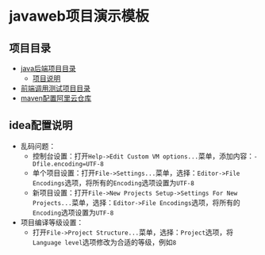 # javaweb项目演示模板

## 项目目录

- [java后端项目目录](/javaweb/)
  - [项目说明](/javaweb/README.md)
- [前端调用测试项目目录](/web-test/)
- [maven配置阿里云仓库](./settings.xml)

## idea配置说明

- 乱码问题：
  - 控制台设置：打开`Help->Edit Custom VM options...`菜单，添加内容：`-Dfile.encoding=UTF-8`
  - 单个项目设置：打开`File->Settings...`菜单，选择：`Editor->File Encodings`选项，将所有的`Encoding`选项设置为`UTF-8`
  - 新项目设置：打开`File->New Projects Setup->Settings For New Projects...`菜单，选择：`Editor->File Encodings`选项，将所有的`Encoding`选项设置为`UTF-8`
- 项目编译等级设置：
  - 打开`File->Project Structure...`菜单，选择：`Project`选项，将`Language level`选项修改为合适的等级，例如`8`
